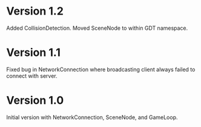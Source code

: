 
# Version 1.2

Added CollisionDetection.
Moved SceneNode to within GDT namespace.

# Version 1.1

Fixed bug in NetworkConnection where broadcasting client always failed to
connect with server.

# Version 1.0

Initial version with NetworkConnection, SceneNode, and GameLoop.
